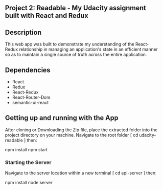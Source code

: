 ## Project 2: Readable - My Udacity assignment built with React and Redux

## Description

This web app was built to demonstrate my understanding of the React-Redux relationship in managing an application's state in an efficient manner so as to maintain a single source of truth across the entire application.

## Dependencies
* React
* Redux
* React-Redux
* React-Router-Dom
* semantic-ui-react

## Getting up and running with the App

After cloning or Downloading the Zip file, place the extracted folder into the project directory on your machine. Navigate to the root folder [ cd udacity-readable ] then:

npm install
npm start

### Starting the Server

Navigate to the server location within a new terminal [ cd api-server ] then:

npm install
node server
